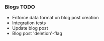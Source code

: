 ### Blogs TODO

* Enforce data format on blog post creation
* Integration tests
* Update blog post
* Blog post 'deletion'-flag
